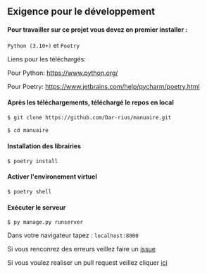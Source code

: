 ## Exigence pour le développement 

#### Pour travailler sur ce projet vous devez en premier installer :

``Python (3.10+)`` et ``Poetry``

Liens pour les téléchargés: 

  Pour Python: https://www.python.org/
  
  Pour Poetry: https://www.jetbrains.com/help/pycharm/poetry.html

#### Après les téléchargements, téléchargé le repos en local 

```bash
$ git clone https://github.com/Dar-rius/manuaire.git

$ cd manuaire
```

#### Installation des librairies 

``$ poetry install``

#### Activer l'environement virtuel 

``$ poetry shell``

#### Exécuter le serveur

``$ py manage.py runserver``

Dans votre navigateur tapez : ``localhost:8000``

Si vous renconrez des erreurs veillez faire un [issue](https://github.com/Dar-rius/manuaire/issues/new)

Si vous voulez realiser un pull request veillez cliquer [ici](https://github.com/Dar-rius/manuaire/pulls)
